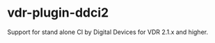 vdr-plugin-ddci2
================

Support for stand alone CI by Digital Devices for VDR 2.1.x and higher.

